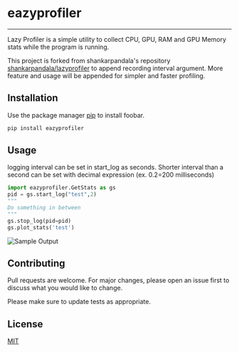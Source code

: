 # eazyprofiler
-------------------------------------------
Lazy Profiler is a simple utility to collect CPU, GPU, RAM and GPU Memory stats while the program is running.

This project is forked from shankarpandala's repository [shankarpandala/lazyprofiler](https://github.com/shankarpandala/lazyprofiler) to append recording interval argument. More feature and usage will be appended for simpler and faster profiling.

## Installation

Use the package manager [pip](https://pip.pypa.io/en/stable/) to install foobar.

```bash
pip install eazyprofiler
```

## Usage
logging interval can be set in start_log as seconds. Shorter interval than a second can be set with decimal expression (ex. 0.2=200 milliseconds)

```python
import eazyprofiler.GetStats as gs
pid = gs.start_log("test",2)
"""
Do something in between
"""
gs.stop_log(pid=pid)
gs.plot_stats('test')
```
![Sample Output](/images/sample.PNG)

## Contributing
Pull requests are welcome. For major changes, please open an issue first to discuss what you would like to change.

Please make sure to update tests as appropriate.

## License
[MIT](https://choosealicense.com/licenses/mit/)
